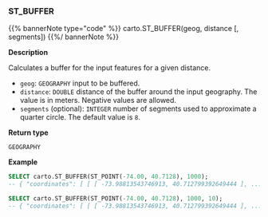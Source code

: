 ### ST_BUFFER

{{% bannerNote type="code" %}}
carto.ST_BUFFER(geog, distance [, segments])
{{%/ bannerNote %}}

**Description**

Calculates a buffer for the input features for a given distance.

* `geog`: `GEOGRAPHY` input to be buffered.
* `distance`: `DOUBLE` distance of the buffer around the input geography. The value is in meters. Negative values are allowed.
* `segments` (optional): `INTEGER` number of segments used to approximate a quarter circle. The default value is `8`.

**Return type**

`GEOGRAPHY`

**Example**

``` sql
SELECT carto.ST_BUFFER(ST_POINT(-74.00, 40.7128), 1000);
-- { "coordinates": [ [ [ -73.98813543746913, 40.712799392649444 ], ...
```

``` sql
SELECT carto.ST_BUFFER(ST_POINT(-74.00, 40.7128), 1000, 10);
-- { "coordinates": [ [ [ -73.98813543746913, 40.712799392649444 ], ...
```